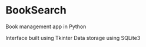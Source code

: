 # BookSearch
Book management app in Python

Interface built using Tkinter
Data storage using SQLite3
